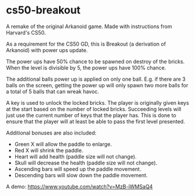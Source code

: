 # cs50-breakout
A remake of the original Arkanoid game. Made with instructions from Harvard's CS50.

As a requirement for the CS50 GD, this is Breakout (a derivation of Arkanoid) with power ups update.

The power ups have 50% chance to be spawned on destroy of the bricks. When the level is divisible by 5, the power ups have 100% chance.

The additional balls power up is applied on only one ball. E.g. if there are 3 balls on the screen, getting the power up will only spawn two more balls for a total of 5 balls that can wreak havoc.

A key is used to unlock the locked bricks. The player is originally given keys at the start based on the number of locked bricks. Succeeding levels will just use the current number of keys that the player has. This is done to ensure that the player will at least be able to pass the first level presented.

Additional bonuses are also included:
* Green X will allow the paddle to enlarge.
* Red X will shrink the paddle.
* Heart will add health (paddle size will not change).
* Skull will decrease the health (paddle size will not change).
* Ascending bars will speed up the paddle movement.
* Descending bars will slow down the paddle movement.

A demo: https://www.youtube.com/watch?v=MzB-iWMSaQ4
